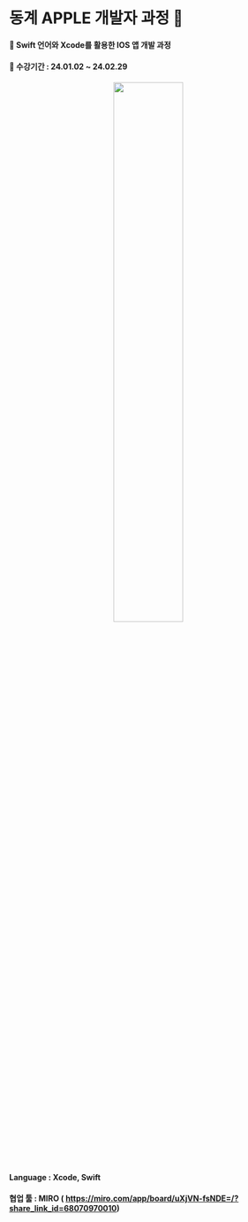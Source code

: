 # 동계 APPLE 개발자 과정 🍎

#### 📌 Swift 언어와 Xcode를 활용한 IOS 앱 개발 과정
#### 📌 수강기간 : 24.01.02 ~ 24.02.29

<p align="center">  
  <img src="https://github.com/ssh6lq/IOS-App-Development-Using-Swift/assets/154342847/d32cf484-0391-4482-9faa-339d7b62d37c.png" align="center" width="50%">  
</p>

#### Language : Xcode, Swift
#### 협업 툴 : MIRO ( https://miro.com/app/board/uXjVN-fsNDE=/?share_link_id=68070970010)
